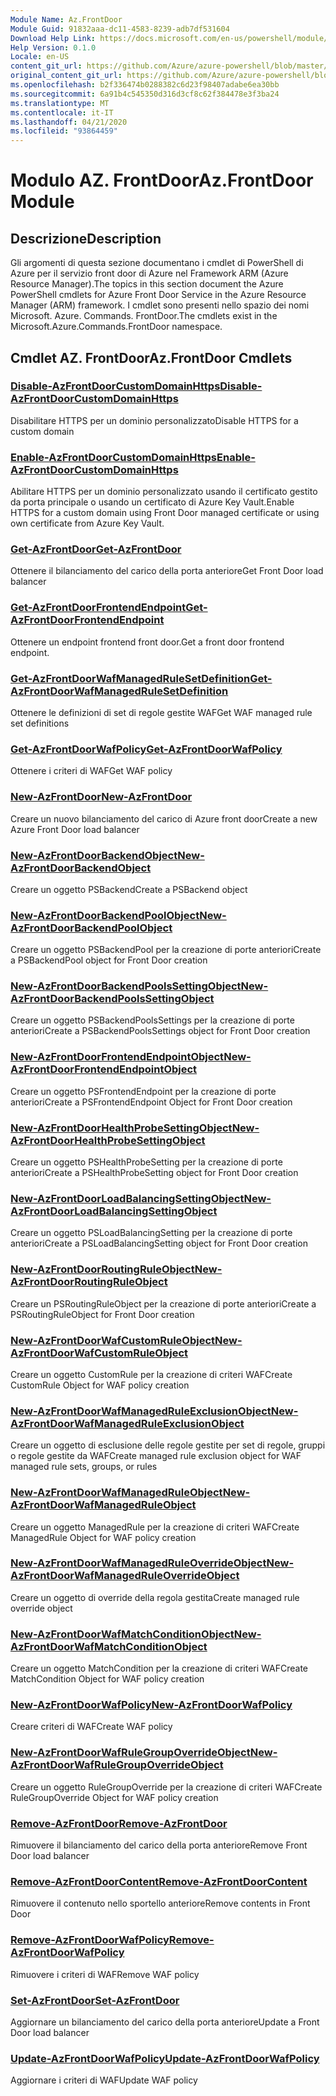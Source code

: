 ```yaml
---
Module Name: Az.FrontDoor
Module Guid: 91832aaa-dc11-4583-8239-adb7df531604
Download Help Link: https://docs.microsoft.com/en-us/powershell/module/az.frontdoor
Help Version: 0.1.0
Locale: en-US
content_git_url: https://github.com/Azure/azure-powershell/blob/master/src/FrontDoor/FrontDoor/help/Az.FrontDoor.md
original_content_git_url: https://github.com/Azure/azure-powershell/blob/master/src/FrontDoor/FrontDoor/help/Az.FrontDoor.md
ms.openlocfilehash: b2f336474b0288382c6d23f98407adabe6ea30bb
ms.sourcegitcommit: 6a91b4c545350d316d3cf8c62f384478e3f3ba24
ms.translationtype: MT
ms.contentlocale: it-IT
ms.lasthandoff: 04/21/2020
ms.locfileid: "93864459"
---
```

# <span data-ttu-id="626ec-101">Modulo AZ. FrontDoor</span><span class="sxs-lookup"><span data-stu-id="626ec-101">Az.FrontDoor Module</span></span>
## <span data-ttu-id="626ec-102">Descrizione</span><span class="sxs-lookup"><span data-stu-id="626ec-102">Description</span></span>
<span data-ttu-id="626ec-103">Gli argomenti di questa sezione documentano i cmdlet di PowerShell di Azure per il servizio front door di Azure nel Framework ARM (Azure Resource Manager).</span><span class="sxs-lookup"><span data-stu-id="626ec-103">The topics in this section document the Azure PowerShell cmdlets for Azure Front Door Service in the Azure Resource Manager (ARM) framework.</span></span> <span data-ttu-id="626ec-104">I cmdlet sono presenti nello spazio dei nomi Microsoft. Azure. Commands. FrontDoor.</span><span class="sxs-lookup"><span data-stu-id="626ec-104">The cmdlets exist in the Microsoft.Azure.Commands.FrontDoor namespace.</span></span>

## <span data-ttu-id="626ec-105">Cmdlet AZ. FrontDoor</span><span class="sxs-lookup"><span data-stu-id="626ec-105">Az.FrontDoor Cmdlets</span></span>
### [<span data-ttu-id="626ec-106">Disable-AzFrontDoorCustomDomainHttps</span><span class="sxs-lookup"><span data-stu-id="626ec-106">Disable-AzFrontDoorCustomDomainHttps</span></span>](Disable-AzFrontDoorCustomDomainHttps.md)
<span data-ttu-id="626ec-107">Disabilitare HTTPS per un dominio personalizzato</span><span class="sxs-lookup"><span data-stu-id="626ec-107">Disable HTTPS for a custom domain</span></span>

### [<span data-ttu-id="626ec-108">Enable-AzFrontDoorCustomDomainHttps</span><span class="sxs-lookup"><span data-stu-id="626ec-108">Enable-AzFrontDoorCustomDomainHttps</span></span>](Enable-AzFrontDoorCustomDomainHttps.md)
<span data-ttu-id="626ec-109">Abilitare HTTPS per un dominio personalizzato usando il certificato gestito da porta principale o usando un certificato di Azure Key Vault.</span><span class="sxs-lookup"><span data-stu-id="626ec-109">Enable HTTPS for a custom domain using Front Door managed certificate or using own certificate from Azure Key Vault.</span></span>

### [<span data-ttu-id="626ec-110">Get-AzFrontDoor</span><span class="sxs-lookup"><span data-stu-id="626ec-110">Get-AzFrontDoor</span></span>](Get-AzFrontDoor.md)
<span data-ttu-id="626ec-111">Ottenere il bilanciamento del carico della porta anteriore</span><span class="sxs-lookup"><span data-stu-id="626ec-111">Get Front Door load balancer</span></span>

### [<span data-ttu-id="626ec-112">Get-AzFrontDoorFrontendEndpoint</span><span class="sxs-lookup"><span data-stu-id="626ec-112">Get-AzFrontDoorFrontendEndpoint</span></span>](Get-AzFrontDoorFrontendEndpoint.md)
<span data-ttu-id="626ec-113">Ottenere un endpoint frontend front door.</span><span class="sxs-lookup"><span data-stu-id="626ec-113">Get a front door frontend endpoint.</span></span>

### [<span data-ttu-id="626ec-114">Get-AzFrontDoorWafManagedRuleSetDefinition</span><span class="sxs-lookup"><span data-stu-id="626ec-114">Get-AzFrontDoorWafManagedRuleSetDefinition</span></span>](Get-AzFrontDoorWafManagedRuleSetDefinition.md)
<span data-ttu-id="626ec-115">Ottenere le definizioni di set di regole gestite WAF</span><span class="sxs-lookup"><span data-stu-id="626ec-115">Get WAF managed rule set definitions</span></span>

### [<span data-ttu-id="626ec-116">Get-AzFrontDoorWafPolicy</span><span class="sxs-lookup"><span data-stu-id="626ec-116">Get-AzFrontDoorWafPolicy</span></span>](Get-AzFrontDoorWafPolicy.md)
<span data-ttu-id="626ec-117">Ottenere i criteri di WAF</span><span class="sxs-lookup"><span data-stu-id="626ec-117">Get WAF policy</span></span>

### [<span data-ttu-id="626ec-118">New-AzFrontDoor</span><span class="sxs-lookup"><span data-stu-id="626ec-118">New-AzFrontDoor</span></span>](New-AzFrontDoor.md)
<span data-ttu-id="626ec-119">Creare un nuovo bilanciamento del carico di Azure front door</span><span class="sxs-lookup"><span data-stu-id="626ec-119">Create a new Azure Front Door load balancer</span></span>

### [<span data-ttu-id="626ec-120">New-AzFrontDoorBackendObject</span><span class="sxs-lookup"><span data-stu-id="626ec-120">New-AzFrontDoorBackendObject</span></span>](New-AzFrontDoorBackendObject.md)
<span data-ttu-id="626ec-121">Creare un oggetto PSBackend</span><span class="sxs-lookup"><span data-stu-id="626ec-121">Create a PSBackend object</span></span>

### [<span data-ttu-id="626ec-122">New-AzFrontDoorBackendPoolObject</span><span class="sxs-lookup"><span data-stu-id="626ec-122">New-AzFrontDoorBackendPoolObject</span></span>](New-AzFrontDoorBackendPoolObject.md)
<span data-ttu-id="626ec-123">Creare un oggetto PSBackendPool per la creazione di porte anteriori</span><span class="sxs-lookup"><span data-stu-id="626ec-123">Create a PSBackendPool object for Front Door creation</span></span>

### [<span data-ttu-id="626ec-124">New-AzFrontDoorBackendPoolsSettingObject</span><span class="sxs-lookup"><span data-stu-id="626ec-124">New-AzFrontDoorBackendPoolsSettingObject</span></span>](New-AzFrontDoorBackendPoolsSettingObject.md)
<span data-ttu-id="626ec-125">Creare un oggetto PSBackendPoolsSettings per la creazione di porte anteriori</span><span class="sxs-lookup"><span data-stu-id="626ec-125">Create a PSBackendPoolsSettings object for Front Door creation</span></span>

### [<span data-ttu-id="626ec-126">New-AzFrontDoorFrontendEndpointObject</span><span class="sxs-lookup"><span data-stu-id="626ec-126">New-AzFrontDoorFrontendEndpointObject</span></span>](New-AzFrontDoorFrontendEndpointObject.md)
<span data-ttu-id="626ec-127">Creare un oggetto PSFrontendEndpoint per la creazione di porte anteriori</span><span class="sxs-lookup"><span data-stu-id="626ec-127">Create a PSFrontendEndpoint Object for Front Door creation</span></span>

### [<span data-ttu-id="626ec-128">New-AzFrontDoorHealthProbeSettingObject</span><span class="sxs-lookup"><span data-stu-id="626ec-128">New-AzFrontDoorHealthProbeSettingObject</span></span>](New-AzFrontDoorHealthProbeSettingObject.md)
<span data-ttu-id="626ec-129">Creare un oggetto PSHealthProbeSetting per la creazione di porte anteriori</span><span class="sxs-lookup"><span data-stu-id="626ec-129">Create a PSHealthProbeSetting object for Front Door creation</span></span>

### [<span data-ttu-id="626ec-130">New-AzFrontDoorLoadBalancingSettingObject</span><span class="sxs-lookup"><span data-stu-id="626ec-130">New-AzFrontDoorLoadBalancingSettingObject</span></span>](New-AzFrontDoorLoadBalancingSettingObject.md)
<span data-ttu-id="626ec-131">Creare un oggetto PSLoadBalancingSetting per la creazione di porte anteriori</span><span class="sxs-lookup"><span data-stu-id="626ec-131">Create a PSLoadBalancingSetting object for Front Door creation</span></span>

### [<span data-ttu-id="626ec-132">New-AzFrontDoorRoutingRuleObject</span><span class="sxs-lookup"><span data-stu-id="626ec-132">New-AzFrontDoorRoutingRuleObject</span></span>](New-AzFrontDoorRoutingRuleObject.md)
<span data-ttu-id="626ec-133">Creare un PSRoutingRuleObject per la creazione di porte anteriori</span><span class="sxs-lookup"><span data-stu-id="626ec-133">Create a PSRoutingRuleObject for Front Door creation</span></span>

### [<span data-ttu-id="626ec-134">New-AzFrontDoorWafCustomRuleObject</span><span class="sxs-lookup"><span data-stu-id="626ec-134">New-AzFrontDoorWafCustomRuleObject</span></span>](New-AzFrontDoorWafCustomRuleObject.md)
<span data-ttu-id="626ec-135">Creare un oggetto CustomRule per la creazione di criteri WAF</span><span class="sxs-lookup"><span data-stu-id="626ec-135">Create CustomRule Object for WAF policy creation</span></span>

### [<span data-ttu-id="626ec-136">New-AzFrontDoorWafManagedRuleExclusionObject</span><span class="sxs-lookup"><span data-stu-id="626ec-136">New-AzFrontDoorWafManagedRuleExclusionObject</span></span>](New-AzFrontDoorWafManagedRuleExclusionObject.md)
<span data-ttu-id="626ec-137">Creare un oggetto di esclusione delle regole gestite per set di regole, gruppi o regole gestite da WAF</span><span class="sxs-lookup"><span data-stu-id="626ec-137">Create managed rule exclusion object for WAF managed rule sets, groups, or rules</span></span>

### [<span data-ttu-id="626ec-138">New-AzFrontDoorWafManagedRuleObject</span><span class="sxs-lookup"><span data-stu-id="626ec-138">New-AzFrontDoorWafManagedRuleObject</span></span>](New-AzFrontDoorWafManagedRuleObject.md)
<span data-ttu-id="626ec-139">Creare un oggetto ManagedRule per la creazione di criteri WAF</span><span class="sxs-lookup"><span data-stu-id="626ec-139">Create ManagedRule Object for WAF policy creation</span></span>

### [<span data-ttu-id="626ec-140">New-AzFrontDoorWafManagedRuleOverrideObject</span><span class="sxs-lookup"><span data-stu-id="626ec-140">New-AzFrontDoorWafManagedRuleOverrideObject</span></span>](New-AzFrontDoorWafManagedRuleOverrideObject.md)
<span data-ttu-id="626ec-141">Creare un oggetto di override della regola gestita</span><span class="sxs-lookup"><span data-stu-id="626ec-141">Create managed rule override object</span></span>

### [<span data-ttu-id="626ec-142">New-AzFrontDoorWafMatchConditionObject</span><span class="sxs-lookup"><span data-stu-id="626ec-142">New-AzFrontDoorWafMatchConditionObject</span></span>](New-AzFrontDoorWafMatchConditionObject.md)
<span data-ttu-id="626ec-143">Creare un oggetto MatchCondition per la creazione di criteri WAF</span><span class="sxs-lookup"><span data-stu-id="626ec-143">Create MatchCondition Object for WAF policy creation</span></span>

### [<span data-ttu-id="626ec-144">New-AzFrontDoorWafPolicy</span><span class="sxs-lookup"><span data-stu-id="626ec-144">New-AzFrontDoorWafPolicy</span></span>](New-AzFrontDoorWafPolicy.md)
<span data-ttu-id="626ec-145">Creare criteri di WAF</span><span class="sxs-lookup"><span data-stu-id="626ec-145">Create WAF policy</span></span>

### [<span data-ttu-id="626ec-146">New-AzFrontDoorWafRuleGroupOverrideObject</span><span class="sxs-lookup"><span data-stu-id="626ec-146">New-AzFrontDoorWafRuleGroupOverrideObject</span></span>](New-AzFrontDoorWafRuleGroupOverrideObject.md)
<span data-ttu-id="626ec-147">Creare un oggetto RuleGroupOverride per la creazione di criteri WAF</span><span class="sxs-lookup"><span data-stu-id="626ec-147">Create RuleGroupOverride Object for WAF policy creation</span></span>

### [<span data-ttu-id="626ec-148">Remove-AzFrontDoor</span><span class="sxs-lookup"><span data-stu-id="626ec-148">Remove-AzFrontDoor</span></span>](Remove-AzFrontDoor.md)
<span data-ttu-id="626ec-149">Rimuovere il bilanciamento del carico della porta anteriore</span><span class="sxs-lookup"><span data-stu-id="626ec-149">Remove Front Door load balancer</span></span>

### [<span data-ttu-id="626ec-150">Remove-AzFrontDoorContent</span><span class="sxs-lookup"><span data-stu-id="626ec-150">Remove-AzFrontDoorContent</span></span>](Remove-AzFrontDoorContent.md)
<span data-ttu-id="626ec-151">Rimuovere il contenuto nello sportello anteriore</span><span class="sxs-lookup"><span data-stu-id="626ec-151">Remove contents in Front Door</span></span>

### [<span data-ttu-id="626ec-152">Remove-AzFrontDoorWafPolicy</span><span class="sxs-lookup"><span data-stu-id="626ec-152">Remove-AzFrontDoorWafPolicy</span></span>](Remove-AzFrontDoorWafPolicy.md)
<span data-ttu-id="626ec-153">Rimuovere i criteri di WAF</span><span class="sxs-lookup"><span data-stu-id="626ec-153">Remove WAF policy</span></span>

### [<span data-ttu-id="626ec-154">Set-AzFrontDoor</span><span class="sxs-lookup"><span data-stu-id="626ec-154">Set-AzFrontDoor</span></span>](Set-AzFrontDoor.md)
<span data-ttu-id="626ec-155">Aggiornare un bilanciamento del carico della porta anteriore</span><span class="sxs-lookup"><span data-stu-id="626ec-155">Update a Front Door load balancer</span></span>

### [<span data-ttu-id="626ec-156">Update-AzFrontDoorWafPolicy</span><span class="sxs-lookup"><span data-stu-id="626ec-156">Update-AzFrontDoorWafPolicy</span></span>](Update-AzFrontDoorWafPolicy.md)
<span data-ttu-id="626ec-157">Aggiornare i criteri di WAF</span><span class="sxs-lookup"><span data-stu-id="626ec-157">Update WAF policy</span></span>

